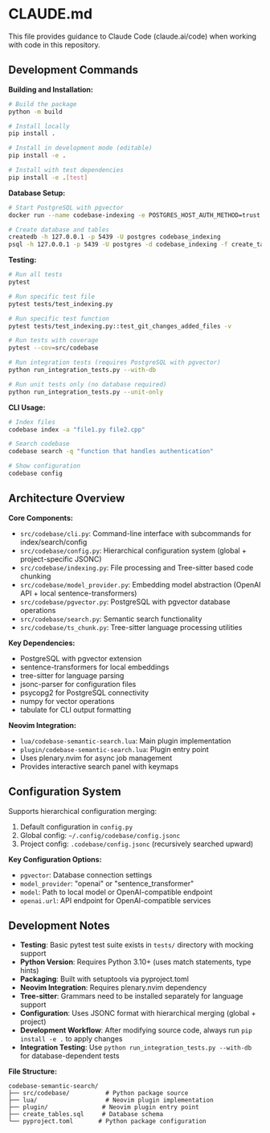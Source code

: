 # CLAUDE.md

This file provides guidance to Claude Code (claude.ai/code) when working with code in this repository.

## Development Commands

**Building and Installation:**
```bash
# Build the package
python -m build

# Install locally
pip install .

# Install in development mode (editable)
pip install -e .

# Install with test dependencies
pip install -e .[test]
```

**Database Setup:**
```bash
# Start PostgreSQL with pgvector
docker run --name codebase-indexing -e POSTGRES_HOST_AUTH_METHOD=trust -p 5439:5432 -d pgvector/pgvector:0.8.0-pg17

# Create database and tables
createdb -h 127.0.0.1 -p 5439 -U postgres codebase_indexing
psql -h 127.0.0.1 -p 5439 -U postgres -d codebase_indexing -f create_tables.sql -v dim=1024
```

**Testing:**
```bash
# Run all tests
pytest

# Run specific test file
pytest tests/test_indexing.py

# Run specific test function
pytest tests/test_indexing.py::test_git_changes_added_files -v

# Run tests with coverage
pytest --cov=src/codebase

# Run integration tests (requires PostgreSQL with pgvector)
python run_integration_tests.py --with-db

# Run unit tests only (no database required)
python run_integration_tests.py --unit-only
```

**CLI Usage:**
```bash
# Index files
codebase index -a "file1.py file2.cpp"

# Search codebase
codebase search -q "function that handles authentication"

# Show configuration
codebase config
```

## Architecture Overview

**Core Components:**
- `src/codebase/cli.py`: Command-line interface with subcommands for index/search/config
- `src/codebase/config.py`: Hierarchical configuration system (global + project-specific JSONC)
- `src/codebase/indexing.py`: File processing and Tree-sitter based code chunking
- `src/codebase/model_provider.py`: Embedding model abstraction (OpenAI API + local sentence-transformers)
- `src/codebase/pgvector.py`: PostgreSQL with pgvector database operations
- `src/codebase/search.py`: Semantic search functionality
- `src/codebase/ts_chunk.py`: Tree-sitter language processing utilities

**Key Dependencies:**
- PostgreSQL with pgvector extension
- sentence-transformers for local embeddings
- tree-sitter for language parsing
- jsonc-parser for configuration files
- psycopg2 for PostgreSQL connectivity
- numpy for vector operations
- tabulate for CLI output formatting

**Neovim Integration:**
- `lua/codebase-semantic-search.lua`: Main plugin implementation
- `plugin/codebase-semantic-search.lua`: Plugin entry point
- Uses plenary.nvim for async job management
- Provides interactive search panel with keymaps

## Configuration System

Supports hierarchical configuration merging:
1. Default configuration in `config.py`
2. Global config: `~/.config/codebase/config.jsonc`
3. Project config: `.codebase/config.jsonc` (recursively searched upward)

**Key Configuration Options:**
- `pgvector`: Database connection settings
- `model_provider`: "openai" or "sentence_transformer"
- `model`: Path to local model or OpenAI-compatible endpoint
- `openai.url`: API endpoint for OpenAI-compatible services

## Development Notes

- **Testing**: Basic pytest test suite exists in `tests/` directory with mocking support
- **Python Version**: Requires Python 3.10+ (uses match statements, type hints)
- **Packaging**: Built with setuptools via pyproject.toml
- **Neovim Integration**: Requires plenary.nvim dependency
- **Tree-sitter**: Grammars need to be installed separately for language support
- **Configuration**: Uses JSONC format with hierarchical merging (global + project)
- **Development Workflow**: After modifying source code, always run `pip install -e .` to apply changes
- **Integration Testing**: Use `python run_integration_tests.py --with-db` for database-dependent tests

**File Structure:**
```
codebase-semantic-search/
├── src/codebase/          # Python package source
├── lua/                   # Neovim plugin implementation
├── plugin/               # Neovim plugin entry point
├── create_tables.sql     # Database schema
└── pyproject.toml       # Python package configuration
```
